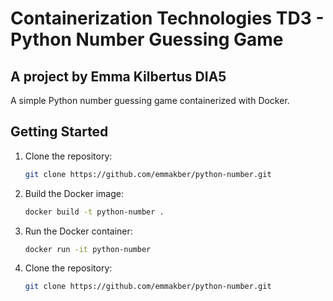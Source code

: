 # Containerization Technologies TD3 - Python Number Guessing Game
## A project by Emma Kilbertus DIA5

A simple Python number guessing game containerized with Docker.

## Getting Started

1. Clone the repository:
   ```bash
   git clone https://github.com/emmakber/python-number.git

2. Build the Docker image:
   ```bash
   docker build -t python-number .

3. Run the Docker container:
   ```bash
   docker run -it python-number
   
1. Clone the repository:
   ```bash
   git clone https://github.com/emmakber/python-number.git
